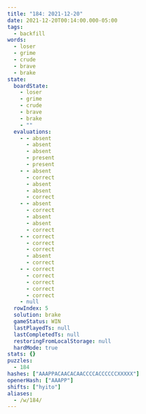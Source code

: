 ```yaml
---
title: "184: 2021-12-20"
date: 2021-12-20T00:14:00.000-05:00
tags:
  - backfill
words:
  - loser
  - grime
  - crude
  - brave
  - brake
state:
  boardState:
    - loser
    - grime
    - crude
    - brave
    - brake
    - ""
  evaluations:
    - - absent
      - absent
      - absent
      - present
      - present
    - - absent
      - correct
      - absent
      - absent
      - correct
    - - absent
      - correct
      - absent
      - absent
      - correct
    - - correct
      - correct
      - correct
      - absent
      - correct
    - - correct
      - correct
      - correct
      - correct
      - correct
    - null
  rowIndex: 5
  solution: brake
  gameStatus: WIN
  lastPlayedTs: null
  lastCompletedTs: null
  restoringFromLocalStorage: null
  hardMode: true
stats: {}
puzzles:
  - 184
hashes: ["AAAPPACAACACAACCCCACCCCCCXXXXX"]
openerHash: ["AAAPP"]
shifts: ["hyito"]
aliases:
  - /w/184/
---
```

<!-- more -->
